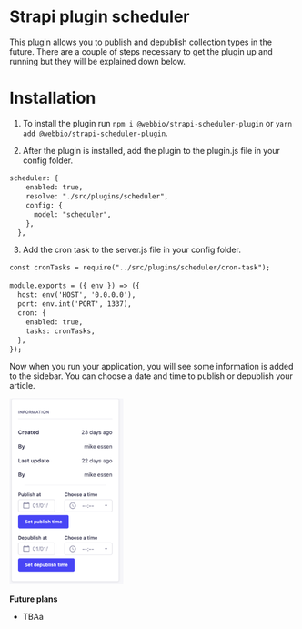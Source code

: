 # Strapi plugin scheduler

This plugin allows you to publish and depublish collection types in the future. 
There are a couple of steps necessary to get the plugin up and running but they will be explained down below.

# Installation

1. To install the plugin run `npm i @webbio/strapi-scheduler-plugin` or `yarn add @webbio/strapi-scheduler-plugin`.

2. After the plugin is installed, add the plugin to the plugin.js file in your config folder.

```
scheduler: {
    enabled: true,
    resolve: "./src/plugins/scheduler",
    config: {
      model: "scheduler",
    },
  },
```

3.  Add the cron task to the server.js file in your config folder.

```
const cronTasks = require("../src/plugins/scheduler/cron-task");

module.exports = ({ env }) => ({
  host: env('HOST', '0.0.0.0'),
  port: env.int('PORT', 1337),
  cron: {
    enabled: true,
    tasks: cronTasks,
  },
});
```


Now when you run your application, you will see some information is added to the sidebar. You can choose a date and time to publish or depublish your article.

<img src="./Asset/showcase.png" width="200">


**Future plans**
- TBAa